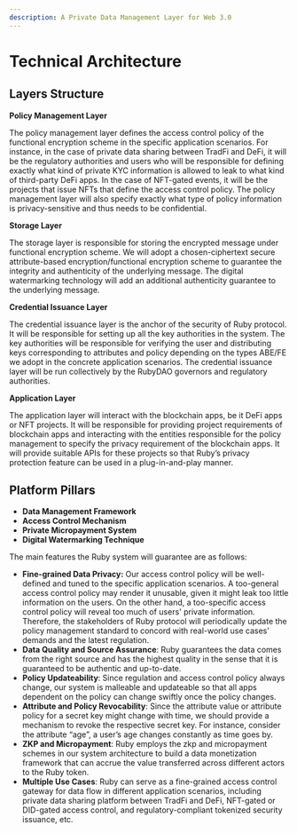 ```yaml
---
description: A Private Data Management Layer for Web 3.0
---
```


# Technical Architecture

## Layers Structure

**Policy Management Layer**

The policy management layer defines the access control policy of the functional encryption scheme in the specific application scenarios. For instance, in the case of private data sharing between TradFi and DeFi, it will be the regulatory authorities and users who will be responsible for defining exactly what kind of private KYC information is allowed to leak to what kind of third-party DeFi apps. In the case of NFT-gated events, it will be the projects that issue NFTs that define the access control policy. The policy management layer will also specify exactly what type of policy information is privacy-sensitive and thus needs to be confidential.

**Storage Layer**

The storage layer is responsible for storing the encrypted message under functional encryption scheme. We will adopt a chosen-ciphertext secure attribute-based encryption/functional encryption scheme to guarantee the integrity and authenticity of the underlying message. The digital watermarking technology will add an additional authenticity guarantee to the underlying message.

**Credential Issuance Layer**

The credential issuance layer is the anchor of the security of Ruby protocol. It will be responsible for setting up all the key authorities in the system. The key authorities will be responsible for verifying the user and distributing keys corresponding to attributes and policy depending on the types ABE/FE we adopt in the concrete application scenarios. The credential issuance layer will be run collectively by the RubyDAO governors and regulatory authorities.

**Application Layer**

The application layer will interact with the blockchain apps, be it DeFi apps or NFT projects. It will be responsible for providing project requirements of blockchain apps and interacting with the entities responsible for the policy management to specify the privacy requirement of the blockchain apps. It will provide suitable APIs for these projects so that Ruby’s privacy protection feature can be used in a plug-in-and-play manner.

## **Platform Pillars** <a href="#platform-pillars" id="platform-pillars"></a>

* **Data Management Framework**
* **Access Control Mechanism**
* **Private Micropayment System**
* **Digital Watermarking Technique**

The main features the Ruby system will guarantee are as follows:

* **Fine-grained Data Privacy:** Our access control policy will be well-defined and tuned to the specific application scenarios. A too-general access control policy may render it unusable, given it might leak too little information on the users. On the other hand, a too-specific access control policy will reveal too much of users' private information. Therefore, the stakeholders of Ruby protocol will periodically update the policy management standard to concord with real-world use cases' demands and the latest regulation.
* **Data Quality and Source Assurance**: Ruby guarantees the data comes from the right source and has the highest quality in the sense that it is guaranteed to be authentic and up-to-date.
* **Policy Updateability**: Since regulation and access control policy always change, our system is malleable and updateable so that all apps dependent on the policy can change swiftly once the policy changes.
* **Attribute and Policy Revocability**: Since the attribute value or attribute policy for a secret key might change with time, we should provide a mechanism to revoke the respective secret key. For instance, consider the attribute “age”, a user’s age changes constantly as time goes by.
* **ZKP and Micropayment**: Ruby employs the zkp and micropayment schemes in our system architecture to build a data monetization framework that can accrue the value transferred across different actors to the Ruby token.
* **Multiple Use Cases**: Ruby can serve as a fine-grained access control gateway for data flow in different application scenarios, including private data sharing platform between TradFi and DeFi, NFT-gated or DID-gated access control, and regulatory-compliant tokenized security issuance, etc.
